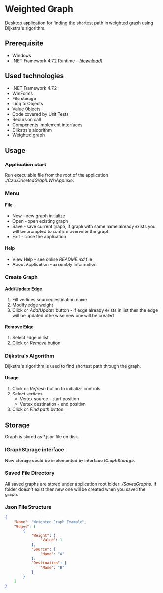 # Weighted Graph

Desktop application for finding the shortest path in weighted graph using Dijkstra's algorithm.

## Prerequisite

* Windows
* .NET Framework 4.7.2 Runtime - [*(download)*](https://dotnet.microsoft.com/en-us/download/dotnet-framework/thank-you/net472-offline-installer)

## Used technologies

* .NET Framework 4.7.2
* WinForms
* File storage
* Linq to Objects
* Value Objects
* Code covered by Unit Tests
* Recursion call
* Components implement interfaces
* Dijkstra's algorithm
* Weighted graph

## Usage

### Application start

Run executable file from the root of the application *./Czu.OrientedGraph.WinApp.exe*.

### Menu

#### File

* New - new graph initialize
* Open - open existing graph
* Save - save current graph, if graph with same name already exists you will be prompted to confirm overwrite the graph
* Exit - close the application

#### Help

* View Help - see online *README.md* file
* About Application - assembly information

### Create Graph

#### Add/Update Edge

1) Fill vertices source/destination name
2) Modify edge weight
3) Click on *Add/Update* button - if edge already exists in list then the edge will be updated otherwise new one will be created

#### Remove Edge

1) Select edge in list
2) Click on *Remove* button

### Dijkstra's Algorithm

Dijkstra's algorithm is used to find shortest path through the graph.

#### Usage

1) Click on *Refresh* button to initialize controls
2) Select vertices
   * Vertex source - start position
   * Vertex destination - end position
3) Click on *Find path* button

## Storage

Graph is stored as *.json file on disk.

### IGraphStorage interface

New storage could be implemented by interface *IGraphStorage*.

### Saved File Directory

All saved graphs are stored under application root folder *./SavedGraphs*. If folder doesn't exist then new one will be created when you saved the graph.

### Json File Structure

```json
{
    "Name": "Weighted Graph Example",
    "Edges": [
        {
            "Weight": {
                "Value": 1
            },
            "Source": {
                "Name": "A"
            },
            "Destination": {
                "Name": "B"
            }
        }
    ]
}
```